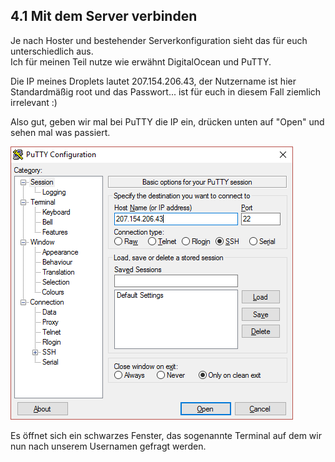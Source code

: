 ## 4.1 Mit dem Server verbinden

Je nach Hoster und bestehender Serverkonfiguration sieht das für euch unterschiedlich aus.  
Ich für meinen Teil nutze wie erwähnt DigitalOcean und PuTTY.

Die IP meines Droplets lautet 207.154.206.43, der Nutzername ist hier Standardmäßig root und das Passwort... ist für euch in diesem Fall ziemlich irrelevant :\)

Also gut, geben wir mal bei PuTTY die IP ein, drücken unten auf "Open" und sehen mal was passiert.

![](/assets/putty-login-1.png)



Es öffnet sich ein schwarzes Fenster, das sogenannte Terminal auf dem wir nun nach unserem Usernamen gefragt werden.

